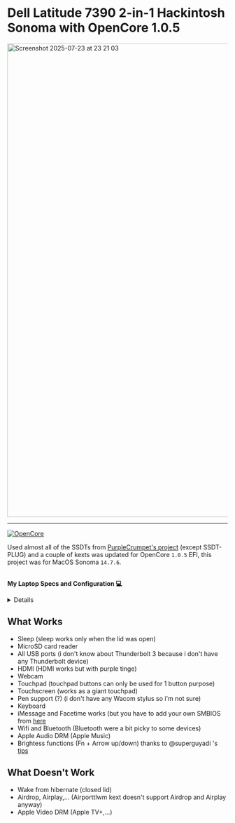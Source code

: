  # Dell Latitude 7390 2-in-1 Hackintosh Sonoma with OpenCore 1.0.5

<img width="1920" height="1080" alt="Screenshot 2025-07-23 at 23 21 03" src="https://github.com/user-attachments/assets/5b6753dc-dd55-4d7b-8aa2-961540bf73ec" />

-----

[![OpenCore](https://img.shields.io/badge/1.0.5-opencore?style=flat&logoColor=grey&logoSize=auto&label=OpenCore&labelColor=grey&color=blue)](https://github.com/acidanthera/OpenCorePkg/releases/tag/1.0.5)



Used almost all of the SSDTs from [PurpleCrumpet's project](https://github.com/PurpleCrumpets/Hackintosh-Dell-Latitude-7390-2-in-1-OpenCore-EFI) (except SSDT-PLUG) and a couple of kexts was updated for OpenCore ```1.0.5``` EFI, this project was for MacOS Sonoma ```14.7.6```.

<br>**My Laptop Specs and Configuration 💻**</br>
<details>

| Laptop              | Dell Latitude 7390 2-in-1                                                                                  |
|:-------------------|:----------------------------------------------------------------------------------------------------------|
| Processor          | Intel Core i5-8350U vPro (4C, 8T,  1.7GHz / 3.6GHz)               |                                             
| Graphics           | Integrated Intel UHD 620 Graphics                                                                        |
| Memory             | 16 GB LPDDR3 2133MHz Soldered                                                 |
| Display            | 13.3" FHD (1920x1080) WVA, Touchscreen with Wacom Pen Support                                                                      |
| Storage            | 256GB Intel SSD                                                                               |
| Wifi Card           | Intel Wifi AC8265 + Bluetooth 4.2                                        |
| Battery            | 60Whr Battery                     |
|Touchpad            | ELAN Touchpad    |
</details>

## What Works

- Sleep (sleep works only when the lid was open)
- MicroSD card reader
- All USB ports (i don't know about Thunderbolt 3 because i don't have any Thunderbolt device)
- HDMI (HDMI works but with purple tinge)
- Webcam
- Touchpad (touchpad buttons can only be used for 1 button purpose) 
- Touchscreen (works as a giant touchpad)
- Pen support (?) (i don't have any Wacom stylus so i'm not sure)
- Keyboard
- iMessage and Facetime works (but you have to add your own SMBIOS from [here](https://dortania.github.io/OpenCore-Install-Guide/config-laptop.plist/kaby-lake.html#platforminfo)
- Wifi and Bluetooth (Bluetooth were a bit picky to some devices)
- Apple Audio DRM (Apple Music)
- Brightess functions (Fn + Arrow up/down) thanks to @superguyadi 's [tips](https://github.com/PurpleCrumpets/Hackintosh-Dell-Latitude-7390-2-in-1-OpenCore-EFI/issues/3)

## What Doesn't Work
- Wake from hibernate (closed lid)
- Airdrop, Airplay,... (Airporttlwm kext doesn't support Airdrop and Airplay anyway)
- Apple Video DRM (Apple TV+,...)
